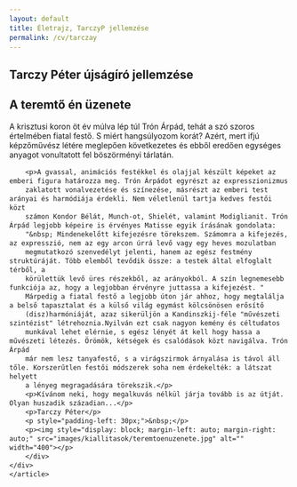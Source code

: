 ```yaml
---
layout: default
title: Életrajz, TarczyP jellemzése
permalink: /cv/tarczay
---
```



<div class="item-page">
    <article class="art-post">
	<div class="art-postcontent clearfix">
	    <div class="art-article">
		<h2>Tarczy Péter újságíró jellemzése</h2>
		<h2 style="text-align: left;">A teremtő én üzenete</h2>
		<p>A krisztusi koron öt év múlva lép túl Trón Árpád, tehát a szó szoros értelmében fiatal festő. S miért hangsúlyozom korát? 
		Azért, mert ifjú képzőművész létére meglepően következetes és ebből eredően egységes anyagot vonultatott fel böszörményi tárlatán.</p>
 
		<p>A gvassal, animációs festékkel és olajjal készült képeket az emberi figura határozza meg. Trón Árpádot egyrészt az expresszionizmus 
		zaklatott vonalvezetése és színezése, másrészt az emberi test arányai és harmódiája érdekli. Nem véletlenül tartja kedves festői közt 
		számon Kondor Bélát, Munch-ot, Shielét, valamint Modiglianit. Trón Árpád legjobb képeire is érvényes Matisse egyik írásának gondolata: 
		"&nbsp; Mindenekelőtt kifejezésre törekszem. Számomra a kifejezés, az expresszió, nem az egy arcon úrrá levő vagy egy heves mozulatban 
		megmutatkozó szenvedélyt jelenti, hanem az egész festmény struktúráját. Több elemből tevődik össze: a testek által elfoglalt térből, a 
		körülettük levő üres részekből, az arányokból. A szín legnemesebb funkciója az, hogy a legjobban érvényre juttassa a kifejezést. " 
		Márpedig a fiatal festő a legjobb úton jár ahhoz, hogy megtalálja a belső tapasztalat és a külső világ egymást kölcsönösen erősítő 
		(disz)harmóniáját, azaz sikerüljön a Kandinszkij-féle "művészeti szintézist" létrehoznia.Nyilván ezt csak nagyon kemény és céltudatos 
		munkával lehet elérnie, s egész lényét át kell hogy hassa a művészeti létezés. Örömök, kétségek és csalódások közt navigálva. Trón Árpád 
		már nem lesz tanyafestő, s a virágszirmok árnyalása is távol áll tőle. Korszerűtlen festői módszerek soha nem érdekelték: a látszat helyett 
		a lényeg megragadására törekszik.</p>
		<p>Kívánom neki, hogy megalkuvás nélkül járja tovább is az útját. Olyan huszadik századian...</p>
		<p>Tarczy Péter</p>
		<p style="padding-left: 30px;">&nbsp;</p>
		<p><img style="display: block; margin-left: auto; margin-right: auto;" src="images/kiallitasok/teremtoenuzenete.jpg" alt="" width="400"></p>
	    </div>
	</div>
    </article>
</div>
